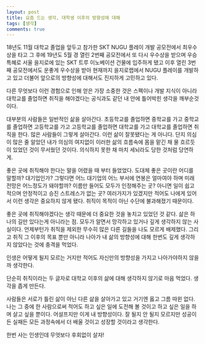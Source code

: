 ```yaml
---
layout: post
title: 요즘 드는 생각, 대학생 이후의 방향성에 대해
tags: [생각]
comments: true
---
```


18년도 11월 대학교 졸업을 앞두고 참가한 SKT NUGU 플레이 개발 공모전에서 최우수상을 타고 그 후에 19년도 5월 경 열린 2번째 공모전에서 또 다시 우수상을 받으며 우승 특혜로 서울 을지로에 있는 SKT 트루 이노베이션 건물에 입주하게 됐고 이후 열린 3번째 공모전에서도 운좋게 우수상을 받아 현재까지 을지로랩에서 NUGU 플레이를 개발하고 있고 더불어 앞으로의 방향성에 대해서도 진지하게 고민하고 있다.

다른 무엇보다 이런 경험으로 인해 얻은 가장 소중한 것은 스펙이나 개발 지식이 아니라 대학교를 졸업하면 취직을 해야겠다는 공식과도 같던 내 안에 틀어박힌 생각을 깨부순것이다.

대부분의 사람들은 일반적인 삶을 살아간다. 초등학교를 졸업하면 중학교를 가고 중학교를 졸업하면 고등학교를 가고 고등학교를 졸업하면 대학교를 가고 대학교를 졸업하면 취직을 한다. 많은 사람들이 그렇게 살아간다. 이런 삶이 잘못됐다는 게 아니다. 단지 의심이 많은 줄 알았던 내가 의심의 여지없이 이러한 삶의 흐름속에 몸을 맡긴 채 물 흐르듯이 있었던 것이 무서웠던 것이다. 의식하지 못한 채 마치 세뇌라도 당한 것처럼 당연하게.

좋은 곳에 취직해야 한다는 말을 어렸을 때 부터 들었었다. 도대체 좋은 곳이란 어디를 말할까? 대기업인가? 그렇다면 어느 대기업의 어느 부서에 연봉은 얼마여야 하며 미래 전망은 어느정도가 돼야할까? 이름만 들어도 모두가 인정해주는 곳? 아니면 일이 쉽고 적으며 안정적이고 승진 스트레스가 없는 곳? 여러가지가 있겠지만 적어도 나에게 있어서 이런 생각은 중요하지 않게 됐다. 취직이 목적이 아닌 수단에 불과해졌기 때문이다.

좋은 곳에 취직해야겠다는 생각 때문에 더 중요한 것을 놓치고 있었던 것 같다. 삶은 하나의 길만 있다는게 아니라는 점. 모두가 알면서 망각하고 있거나 깊게 생각하지 않는 사실이다. 언제부턴가 취직을 제외한 무수히 많은 다른 길들을 나도 모르게 배제했다. 그리고 취직 그 이후의 목표 뿐만 아니라 나아가 내 삶의 방향성에 대해 한번도 깊게 생각하지 않았다는 것에 충격을 먹었다.

인생은 어떻게 될지 모르는 거지만 적어도 자신만의 방향성을 가지고 나아가야하지 않을까 생각한다.

단순히 취직이라는 두 글자로 대학교 이후의 삶에 대해 생각하지 않기로 마음 먹었다. 생각을 좁게 만든다.

사람들은 서로가 틀린 삶이 아닌 다른 삶을 살아가고 있고 거기엔 옳고 그름 따윈 없다. 나는 그 중에 한 사람으로써 적어도 하고 싶은 일에 도전해 볼 것이고 하고 싶은 일을 하며 살고 싶을 뿐이다. 어설프지만 이게 내 방향성이다. 잘 될지 안 될지 모르지만 성공이든 실패든 모든 과정속에서 더 배울 것이고 성장할 것이라고 생각한다.

한번 사는 인생인데 무엇보다 후회없이 살자!